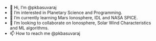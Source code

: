 - 👋 Hi, I’m @pkbasuvaraj
- 👀 I’m interested in Planetary Science and Programming.
- 🌱 I’m currently learning Mars Ionosphere, IDL and NASA SPICE.
- 💞️ I’m looking to collaborate on Ionosphere, Solar Wind Characteristics and ML algorithms.
- 📫 How to reach me @pkbasuvaraj

<!---
pkbasuvaraj/pkbasuvaraj is a ✨ special ✨ repository because its `README.md` (this file) appears on your GitHub profile.
You can click the Preview link to take a look at your changes.
--->
